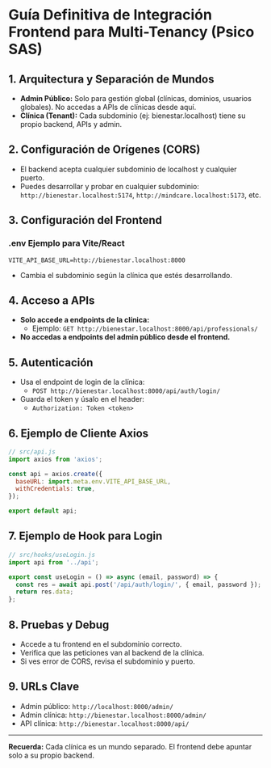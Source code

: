 # Guía Definitiva de Integración Frontend para Multi-Tenancy (Psico SAS)

## 1. Arquitectura y Separación de Mundos
- **Admin Público:** Solo para gestión global (clínicas, dominios, usuarios globales). No accedas a APIs de clínicas desde aquí.
- **Clínica (Tenant):** Cada subdominio (ej: bienestar.localhost) tiene su propio backend, APIs y admin.

## 2. Configuración de Orígenes (CORS)
- El backend acepta cualquier subdominio de localhost y cualquier puerto.
- Puedes desarrollar y probar en cualquier subdominio: `http://bienestar.localhost:5174`, `http://mindcare.localhost:5173`, etc.

## 3. Configuración del Frontend
### .env Ejemplo para Vite/React
```
VITE_API_BASE_URL=http://bienestar.localhost:8000
```
- Cambia el subdominio según la clínica que estés desarrollando.

## 4. Acceso a APIs
- **Solo accede a endpoints de la clínica:**
  - Ejemplo: `GET http://bienestar.localhost:8000/api/professionals/`
- **No accedas a endpoints del admin público desde el frontend.**

## 5. Autenticación
- Usa el endpoint de login de la clínica:
  - `POST http://bienestar.localhost:8000/api/auth/login/`
- Guarda el token y úsalo en el header:
  - `Authorization: Token <token>`

## 6. Ejemplo de Cliente Axios
```js
// src/api.js
import axios from 'axios';

const api = axios.create({
  baseURL: import.meta.env.VITE_API_BASE_URL,
  withCredentials: true,
});

export default api;
```

## 7. Ejemplo de Hook para Login
```js
// src/hooks/useLogin.js
import api from '../api';

export const useLogin = () => async (email, password) => {
  const res = await api.post('/api/auth/login/', { email, password });
  return res.data;
};
```

## 8. Pruebas y Debug
- Accede a tu frontend en el subdominio correcto.
- Verifica que las peticiones van al backend de la clínica.
- Si ves error de CORS, revisa el subdominio y puerto.

## 9. URLs Clave
- Admin público: `http://localhost:8000/admin/`
- Admin clínica: `http://bienestar.localhost:8000/admin/`
- API clínica: `http://bienestar.localhost:8000/api/`

---
**Recuerda:** Cada clínica es un mundo separado. El frontend debe apuntar solo a su propio backend.
